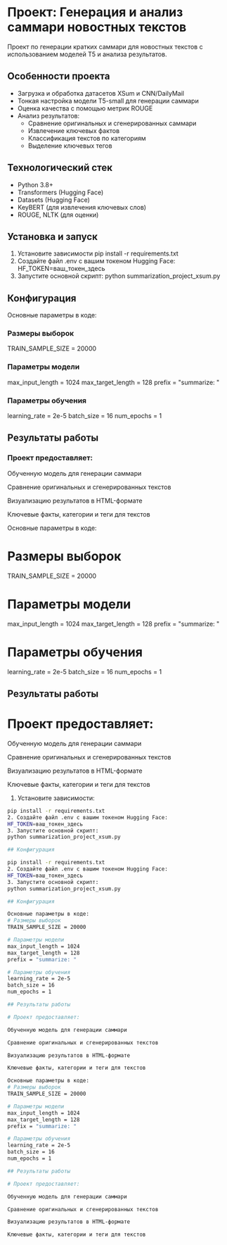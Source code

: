 # Проект: Генерация и анализ саммари новостных текстов

Проект по генерации кратких саммари для новостных текстов с использованием моделей T5 и анализа результатов.

## Особенности проекта

- Загрузка и обработка датасетов XSum и CNN/DailyMail
- Тонкая настройка модели T5-small для генерации саммари
- Оценка качества с помощью метрик ROUGE
- Анализ результатов:
  - Сравнение оригинальных и сгенерированных саммари
  - Извлечение ключевых фактов
  - Классификация текстов по категориям
  - Выделение ключевых тегов

## Технологический стек

- Python 3.8+
- Transformers (Hugging Face)
- Datasets (Hugging Face)
- KeyBERT (для извлечения ключевых слов)
- ROUGE, NLTK (для оценки)

## Установка и запуск

1. Установите зависимости pip install -r requirements.txt
2. Создайте файл .env с вашим токеном Hugging Face:
HF_TOKEN=ваш_токен_здесь
3. Запустите основной скрипт:
python summarization_project_xsum.py

## Конфигурация

Основные параметры в коде:
### Размеры выборок
TRAIN_SAMPLE_SIZE = 20000

### Параметры модели
max_input_length = 1024
max_target_length = 128
prefix = "summarize: "

### Параметры обучения
learning_rate = 2e-5
batch_size = 16
num_epochs = 1

## Результаты работы

### Проект предоставляет:

Обученную модель для генерации саммари

Сравнение оригинальных и сгенерированных текстов

Визуализацию результатов в HTML-формате

Ключевые факты, категории и теги для текстов

Основные параметры в коде:
# Размеры выборок
TRAIN_SAMPLE_SIZE = 20000

# Параметры модели
max_input_length = 1024
max_target_length = 128
prefix = "summarize: "

# Параметры обучения
learning_rate = 2e-5
batch_size = 16
num_epochs = 1

## Результаты работы

# Проект предоставляет:

Обученную модель для генерации саммари

Сравнение оригинальных и сгенерированных текстов

Визуализацию результатов в HTML-формате

Ключевые факты, категории и теги для текстов



1. Установите зависимости:
```bash
pip install -r requirements.txt
2. Создайте файл .env с вашим токеном Hugging Face:
HF_TOKEN=ваш_токен_здесь
3. Запустите основной скрипт:
python summarization_project_xsum.py

## Конфигурация

pip install -r requirements.txt
2. Создайте файл .env с вашим токеном Hugging Face:
HF_TOKEN=ваш_токен_здесь
3. Запустите основной скрипт:
python summarization_project_xsum.py

## Конфигурация

Основные параметры в коде:
# Размеры выборок
TRAIN_SAMPLE_SIZE = 20000

# Параметры модели
max_input_length = 1024
max_target_length = 128
prefix = "summarize: "

# Параметры обучения
learning_rate = 2e-5
batch_size = 16
num_epochs = 1

## Результаты работы

# Проект предоставляет:

Обученную модель для генерации саммари

Сравнение оригинальных и сгенерированных текстов

Визуализацию результатов в HTML-формате

Ключевые факты, категории и теги для текстов

Основные параметры в коде:
# Размеры выборок
TRAIN_SAMPLE_SIZE = 20000

# Параметры модели
max_input_length = 1024
max_target_length = 128
prefix = "summarize: "

# Параметры обучения
learning_rate = 2e-5
batch_size = 16
num_epochs = 1

## Результаты работы

# Проект предоставляет:

Обученную модель для генерации саммари

Сравнение оригинальных и сгенерированных текстов

Визуализацию результатов в HTML-формате

Ключевые факты, категории и теги для текстов
